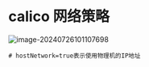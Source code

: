 # calico 网络策略

 ![image-20240726101107698](https://gitee.com/zhaojiedong/img/raw/master/image-20240726101107698.png)

```shell
# hostNetwork=true表示使用物理机的IP地址
```

